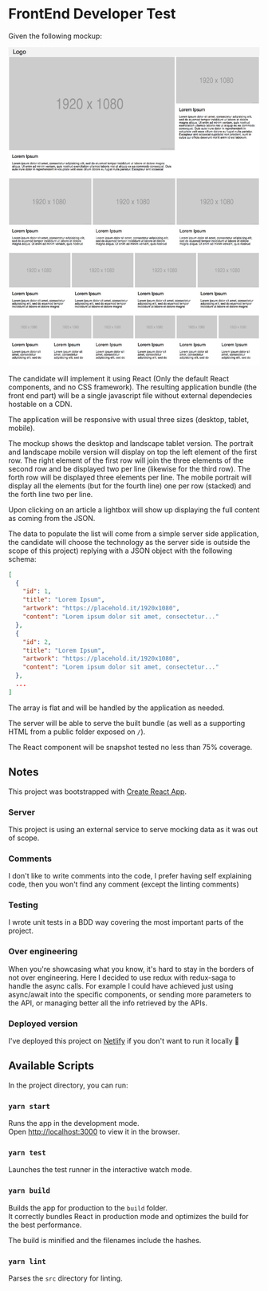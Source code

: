 # FrontEnd Developer Test

Given the following mockup:

![mockup][mockup]

The candidate will implement it using React (Only the default React components, and no CSS framework).
The resulting application bundle (the front end part) will be a single javascript file without external dependecies hostable on a CDN.

The application will be responsive with usual three sizes (desktop, tablet, mobile).

The mockup shows the desktop and landscape tablet version.
The portrait and landscape mobile version will display on top the left element of the first row. The right element of the first row will join the three elements of the second row and be displayed two per line (likewise for the third row). The forth row will be displayed three elements per line.
The mobile portrait will display all the elements (but for the fourth line) one per row (stacked) and the forth line two per line.

Upon clicking on an article a lightbox will show up displaying the full content as coming from the JSON.

The data to populate the list will come from a simple server side application, the candidate will choose the technology as the server side is outside the scope of this project) replying with a JSON object with the following schema:

```json
[
  {
    "id": 1,
    "title": "Lorem Ipsum",
    "artwork": "https://placehold.it/1920x1080",
    "content": "Lorem ipsum dolor sit amet, consectetur..."
  },
  {
    "id": 2,
    "title": "Lorem Ipsum",
    "artwork": "https://placehold.it/1920x1080",
    "content": "Lorem ipsum dolor sit amet, consectetur..."
  },
  ...
]
```

The array is flat and will be handled by the application as needed.

The server will be able to serve the built bundle (as well as a supporting HTML from a public folder exposed on `/`).

The React component will be snapshot tested no less than 75% coverage.

[mockup]: FE_Mockup.jpg

## Notes
This project was bootstrapped with [Create React App](https://github.com/facebook/create-react-app).

### Server
This project is using an external service to serve mocking data as it was out of scope.

### Comments
I don't like to write comments into the code, I prefer having self explaining code, then you won't find any comment (except the linting comments)

### Testing
I wrote unit tests in a BDD way covering the most important parts of the project.

### Over engineering
When you're showcasing what you know, it's hard to stay in the borders of not over engineering. Here I decided to use redux with redux-saga to handle the async calls. For example I could have achieved just using async/await into the specific components, or sending more parameters to the API, or managing better all the info retrieved by the APIs.

### Deployed version
I've deployed this project on [Netlify](https://articles-listing-demo.netlify.com/) if you don't want to run it locally 🙂

## Available Scripts

In the project directory, you can run:

### `yarn start`

Runs the app in the development mode.<br>
Open [http://localhost:3000](http://localhost:3000) to view it in the browser.

### `yarn test`

Launches the test runner in the interactive watch mode.<br>

### `yarn build`

Builds the app for production to the `build` folder.<br>
It correctly bundles React in production mode and optimizes the build for the best performance.

The build is minified and the filenames include the hashes.<br>

### `yarn lint`

Parses the `src` directory for linting.<br>
